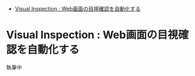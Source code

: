-   <a href="#_visual_inspection_web画面の目視確認を自動化する" id="toc-_visual_inspection_web画面の目視確認を自動化する">Visual Inspection : Web画面の目視確認を自動化する</a>

# Visual Inspection : Web画面の目視確認を自動化する

執筆中
